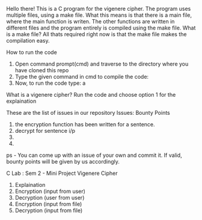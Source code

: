 Hello there!
This is a C program for the vigenere cipher. The program uses multiple files, using a make file. What this means is that there is a main file, where the main function is writen. The other functions are written in different files and the program entirely is compiled using the make file.
What is a make file? All thats required right now is that the make file makes the compilation easy.

How to run the code
1. Open command prompt(cmd) and traverse to the directory where you have cloned this repo
2. Type the given command in cmd to compile the code: <make syntax>
3. Now, to run the code type: a

What is a vigenere cipher?
Run the code and choose option 1 for the explaination

These are the list of issues in our repository
Issues: Bounty Points
1. the encryption function has been written for a sentence. 
2. decrypt for sentence i/p
3.
4.

ps - You can come up with an issue of your own and commit it. If valid, bounty points will be given by us accordingly.


C Lab : Sem 2 - Mini Project 
Vigenere Cipher
1. Explaination
2. Encryption (input from user)
3. Decryption (user from user)
4. Encryption (input from file)
5. Decryption (input from file)
